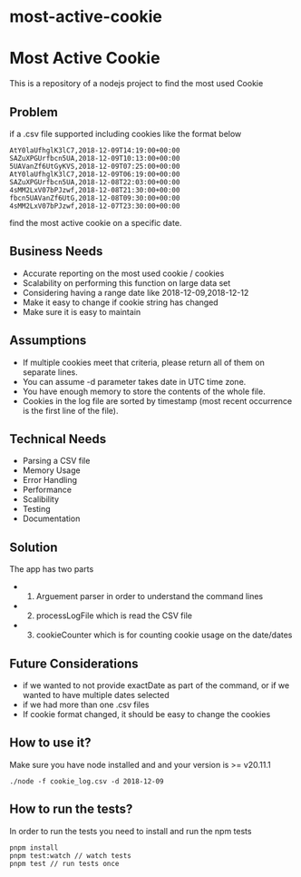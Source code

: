 # most-active-cookie

# Most Active Cookie

This is a repository of a nodejs project to find the most used Cookie

## Problem

if a .csv file supported including cookies like the format below

```
AtY0laUfhglK3lC7,2018-12-09T14:19:00+00:00
SAZuXPGUrfbcn5UA,2018-12-09T10:13:00+00:00
5UAVanZf6UtGyKVS,2018-12-09T07:25:00+00:00
AtY0laUfhglK3lC7,2018-12-09T06:19:00+00:00
SAZuXPGUrfbcn5UA,2018-12-08T22:03:00+00:00
4sMM2LxV07bPJzwf,2018-12-08T21:30:00+00:00
fbcn5UAVanZf6UtG,2018-12-08T09:30:00+00:00
4sMM2LxV07bPJzwf,2018-12-07T23:30:00+00:00
```

find the most active cookie on a specific date.

## Business Needs

- Accurate reporting on the most used cookie / cookies
- Scalability on performing this function on large data set
- Considering having a range date like 2018-12-09,2018-12-12
- Make it easy to change if cookie string has changed
- Make sure it is easy to maintain

## Assumptions

- If multiple cookies meet that criteria, please return all of them on separate lines.
- You can assume -d parameter takes date in UTC time zone.
- You have enough memory to store the contents of the whole file.
- Cookies in the log file are sorted by timestamp
  (most recent occurrence is the first line of the file).

## Technical Needs

- Parsing a CSV file
- Memory Usage
- Error Handling
- Performance
- Scalibility
- Testing
- Documentation

## Solution

The app has two parts

- 1. Arguement parser in order to understand the command lines
- 2. processLogFile which is read the CSV file
- 3. cookieCounter which is for counting cookie usage on the date/dates

## Future Considerations

- if we wanted to not provide exactDate as part of the command, or if we wanted to have multiple dates selected
- if we had more than one .csv files
- If cookie format changed, it should be easy to change the cookies

## How to use it?

Make sure you have node installed and and your version is >= v20.11.1

```
./node -f cookie_log.csv -d 2018-12-09
```

## How to run the tests?

In order to run the tests you need to install and run the npm tests

```
pnpm install
pnpm test:watch // watch tests
pnpm test // run tests once
```
